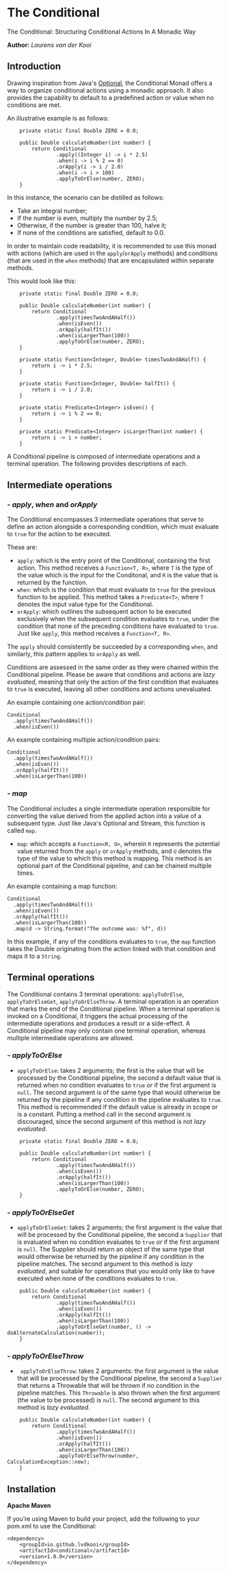 # The Conditional

The Conditional: Structuring Conditional Actions In A Monadic Way

**Author:** _Laurens van der Kooi_ 

## Introduction
Drawing inspiration from Java's [Optional](https://docs.oracle.com/en/java/javase/17/docs/api/java.base/java/util/Optional.html), the Conditional Monad offers a way to organize conditional actions using a monadic approach. It also provides the capability to default to a predefined action or value when no conditions are met.

An illustrative example is as follows:

```
    private static final Double ZERO = 0.0;

    public Double calculateNumber(int number) {
        return Conditional
                .apply((Integer i) -> i * 2.5)
                .when(i -> i % 2 == 0)
                .orApply(i -> i / 2.0)
                .when(i -> i > 100)
                .applyToOrElse(number, ZERO);
    }
```

In this instance, the scenario can be distilled as follows:

- Take an integral number;
- If the number is even, multiply the number by 2.5;
- Otherwise, if the number is greater than 100, halve it;
- If none of the conditions are satisfied, default to 0.0.

In order to maintain code readability, it is recommended to use this monad with actions (which are used in the ```apply```/```orApply``` methods) and conditions (that are used in the ```when``` methods) that are encapsulated within separate methods.

This would look like this:

```
    private static final Double ZERO = 0.0;

    public Double calculateNumber(int number) {
        return Conditional
                .apply(timesTwoAndAHalf())
                .when(isEven())
                .orApply(halfIt())
                .when(isLargerThan(100))
                .applyToOrElse(number, ZERO);
    }
    
    private static Function<Integer, Double> timesTwoAndAHalf() {
        return i -> i * 2.5;
    }

    private static Function<Integer, Double> halfIt() {
        return i -> i / 2.0;
    }

    private static Predicate<Integer> isEven() {
        return i -> i % 2 == 0;
    }

    private static Predicate<Integer> isLargerThan(int number) {
        return i -> i > number;
    }
```

A Conditional pipeline is composed of intermediate operations and a terminal operation. The following provides descriptions of each.

## Intermediate operations

### - _apply_, _when_ and _orApply_
The Conditional encompasses 3 intermediate operations that serve to define an action alongside a corresponding condition, which must evaluate to ```true``` for the action to be executed.

These are:
- ```apply```: which is the entry point of the Conditional, containing the first action. This method receives a ```Function<T, R>```, where ```T``` is the type of the value which is the input for the Conditonal, and ```R``` is the value that is returned by the function.
- ```when```: which is the condition that must evaluate to ```true``` for the previous function to be applied. This method takes a ```Predicate<T>```, where ```T``` denotes the input value type for the Conditional.
- ```orApply```: which outlines the subsequent action to be executed exclusively when the subsequent condition evaluates to ```true```, under the condition that none of the preceding conditions have evaluated to ```true```. Just like ```apply```, this method receives a ```Function<T, R>```.

The ```apply``` should consistently be succeeded by a corresponding ```when```, and similarly, this pattern applies to ```orApply``` as well.

Conditions are assessed in the same order as they were chained within the Conditional pipeline. Please be aware that conditions and actions are _lazy evaluated_, meaning that only the action of the first condition that evaluates to ```true``` is executed, leaving all other conditions and actions unevaluated.

An example containing one action/condition pair:

```
Conditional
  .apply(timesTwoAndAHalf())
  .when(isEven())
```

An example containing multiple action/condition pairs:

```
Conditional
  .apply(timesTwoAndAHalf())
  .when(isEven())
  .orApply(halfIt())
  .when(isLargerThan(100))
```

### - _map_
The Conditional includes a single intermediate operation responsible for converting the value derived from the applied action into a value of a subsequent type. Just like Java's Optional and Stream, this function is called ```map```.

- ```map```: which accepts a ```Function<R, U>```, wherein ```R``` represents the potential value returned from the ```apply``` or ```orApply``` methods, and ```U``` denotes the type of the value to which this method is mapping. This method is an optional part of the Conditional pipeline, and can be chained multiple times.

An example containing a map function:

```
Conditional
  .apply(timesTwoAndAHalf())
  .when(isEven())
  .orApply(halfIt())
  .when(isLargerThan(100))
  .map(d -> String.format("The outcome was: %f", d))
```

In this example, if any of the conditions evaluates to ```true```, the ```map``` function takes the Double originating from the action linked with that condition and maps it to a ```String```.

## Terminal operations
The Conditional contains 3 terminal operations: ```applyToOrElse```, ```applyToOrElseGet```, ```applyToOrElseThrow```. A terminal operation is an operation that marks the end of the Conditional pipeline. When a terminal operation is invoked on a Conditional, it triggers the actual processing of the intermediate operations and produces a result or a side-effect. A Conditional pipeline may only contain one terminal operation, whereas multiple intermediate operations are allowed.

### - _applyToOrElse_
- ```applyToOrElse```: takes 2 arguments; the first is the value that will be processed by the Conditional pipeline, the second a default value that is returned when no condition evaluates to ```true``` _or_ if the first argument is ```null```. The second argument is of the same type that would otherwise be returned by the pipeline if any condition in the pipeline evaluates to ```true```. This method is recommended if the default value is already in scope or is a constant. Putting a method call in the second argument is discouraged, since the second argument of this method is not _lazy evaluated_.  

```
    private static final Double ZERO = 0.0;

    public Double calculateNumber(int number) {
        return Conditional
                .apply(timesTwoAndAHalf())
                .when(isEven())
                .orApply(halfIt())
                .when(isLargerThan(100))
                .applyToOrElse(number, ZERO);
    }
```

### - _applyToOrElseGet_
- ```applyToOrElseGet```: takes 2 arguments; the first argument is the value that will be processed by the Conditional pipeline, the second a ```Supplier``` that is evaluated when no condition evaluates to ```true``` _or_ if the first argument is ```null```. The Supplier should return an object of the same type that would otherwise be returned by the pipeline if any condition in the pipeline matches. The second argument to this method is _lazy evaluated_, and suitable for operations that you would only like to have executed when none of the conditions evaluates to ```true```.

```
    public Double calculateNumber(int number) {
        return Conditional
                .apply(timesTwoAndAHalf())
                .when(isEven())
                .orApply(halfIt())
                .when(isLargerThan(100))
                .applyToOrElseGet(number, () -> doAlternateCalculation(number));
    }
```

### - _applyToOrElseThrow_
- ``` applyToOrElseThrow```: takes 2 arguments: the first argument is the value that will be processed by the Conditional pipeline, the second a ```Supplier``` that returns a Throwable that will be thrown if no condition in the pipeline matches. This ```Throwable``` is also thrown when the first argument (the value to be processed) is ```null```. The second argument to this method is _lazy evaluated_.

```
    public Double calculateNumber(int number) {
        return Conditional
                .apply(timesTwoAndAHalf())
                .when(isEven())
                .orApply(halfIt())
                .when(isLargerThan(100))
                .applyToOrElseThrow(number, CalculationException::new);
    }
```

## Installation

**Apache Maven**

If you’re using Maven to build your project, add the following to your pom.xml to use the Conditional:

```		
<dependency>
	<groupId>io.github.lvdkooi</groupId>
	<artifactId>conditional</artifactId>
	<version>1.0.0</version>
</dependency>
```
